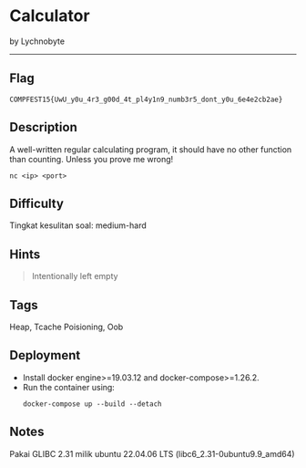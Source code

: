 # Calculator

by Lychnobyte

---

## Flag

```
COMPFEST15{UwU_y0u_4r3_g00d_4t_pl4y1n9_numb3r5_dont_y0u_6e4e2cb2ae}
```

## Description
A well-written regular calculating program, it should have no other function than counting. Unless you prove me wrong!

`nc <ip> <port>`

## Difficulty
Tingkat kesulitan soal: medium-hard

## Hints
> Intentionally left empty

## Tags
Heap, Tcache Poisioning, Oob

## Deployment
- Install docker engine>=19.03.12 and docker-compose>=1.26.2.
- Run the container using:
    ```
    docker-compose up --build --detach
    ```

## Notes
Pakai GLIBC 2.31 milik ubuntu 22.04.06 LTS (libc6_2.31-0ubuntu9.9_amd64)